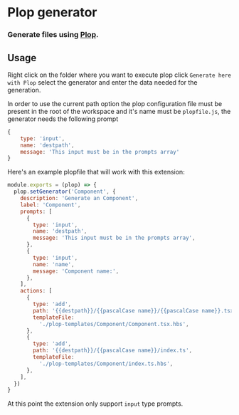 ﻿# Plop generator

### Generate files using [Plop](https://plopjs.com/).

## Usage

Right click on the folder where you want to execute plop click `Generate here with Plop` select the generator and enter the data needed for the generation.

In order to use the current path option the plop configuration file must be present in the root of the workspace and it's name must be `plopfile.js`, the generator needs the following prompt

```javascript
{
	type: 'input',
	name: 'destpath',
	message: 'This input must be in the prompts array'
}
```

Here's an example plopfile that will work with this extension:
```javascript
module.exports = (plop) => {
  plop.setGenerator('Component', {
    description: 'Generate an Component',
    label: 'Component',
    prompts: [
      {
        type: 'input',
        name: 'destpath',
        message: 'This input must be in the prompts array',
      },
      {
        type: 'input',
        name: 'name',
        message: 'Component name:',
      },
    ],
    actions: [
      {
        type: 'add',
        path: '{{destpath}}/{{pascalCase name}}/{{pascalCase name}}.tsx',
        templateFile:
          './plop-templates/Component/Component.tsx.hbs',
      },
      {
        type: 'add',
        path: '{{destpath}}/{{pascalCase name}}/index.ts',
        templateFile:
          './plop-templates/Component/index.ts.hbs',
      },
    ],
  })
}
```

At this point the extension only support `input` type prompts.
